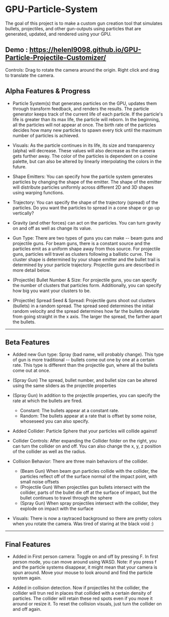 # GPU-Particle-System

The goal of this project is to make a custom gun creation tool that simulates bullets, projectiles, and other gun-outputs using particles
that are generated, updated, and rendered using your GPU.

## Demo : https://helenl9098.github.io/GPU-Particle-Projectile-Customizer/
Controls: Drag to rotate the camera around the origin. Right click and drag to translate the camera.

## Alpha Features & Progress
- Particle System(s) that generates particles on the GPU, updates them through transform feedback, and renders the results. The particle generator keeps track of the current life of each particle. If the particle's life is greater than its max life, the particle will reborn. 
In the beginning, all the particles will not appear at once. The birth rate of the particles decides how many new particles to spawn every tick until the maximum number
of particles is achieved. 

- Visuals: As the particle continues in its life, its size and transparency (alpha) will decrease. These values will also decrease as the camera gets further away. The color of the 
particles is dependent on a cosine palette, but can also be altered by linearly interpolating the colors in the future.

- Shape Emitters: You can specify how the particle system generates particles by changing the shape of the emitter. The shape of the emitter will distribute particles uniformly across different 2D and 3D shapes using warping functions.

- Trajectory: You can specify the shape of the trajectory (spread) of the particles. Do you want the particles to spread in a cone shape or go up vertically?

- Gravity (and other forces) can act on the particles. You can turn gravity on and off as well as change its value. 

- Gun Type: There are two types of guns you can make -- beam guns and projectile guns. For beam guns, there is a constant source and the particles emit as a uniform shape away from thos source.
For projectile guns, particles will travel as clusters following a ballistic curve. The cluster shape is determined by your shape emitter and the bullet trail is determined by your particle trajectory. 
Projectile guns are described in more detail below. 

- (Projectile) Bullet Number & Size: For projectile guns, you can specify the number of clusters that particles form. Additionally, you can specify how big you want your clusters to be.  

- (Projectile) Spread Seed & Spread: Projectile guns shoot out clusters (bullets) in a random spread. The spread seed determines the initial random velocity and the spread determines how 
far the bullets deviate from going straight in the x axis. The larger the spread, the farther apart the bullets. 

------------------------------


## Beta Features 
- Added new Gun type: Spray (bad name, will probably change). This type of gun is more traditional -- bullets come out one by one at a certain rate. This type is different than the projectile gun, where all the bullets come out at once. 

- (Spray Gun) The spread, bullet number, and bullet size can be altered using the same sliders as the projectile properties 

- (Spray Gun) In addition to the projectile properties, you can specify the rate at which the bullets are fired.
  - Constant: The bullets appear at a constant rate.
  - Random: The bullets appear at a rate that is offset by some noise, whoseseed you can also specify. 

- Added Collider: Particle Sphere that your particles will collide against!

- Collider Controls: After expanding the Collider folder on the right, you can turn the collider on and off. You can also change the x, y, z position of the collider as well as the radius. 

- Collision Behavior: There are three main behaviors of the collider. 
  - (Beam Gun) When beam gun particles collide with the collider, the particles reflect off of the surface normal of the impact point, with small noise offsets
  - (Projectile Gun) When projectiles gun bullets intersect with the collider, parts of the bullet die off at the surface of impact, but the bullet continues to travel through the sphere
  - (Spray Gun) When spray projectiles intersect with the collider, they explode on impact with the surface
  
- Visuals: There is now a raytraced background so there are pretty colors when you rotate the camera. Was tired of staring at the black void :) 


------------------------------


## Final Features

- Added in First person camera: Toggle on and off by pressing F. In first person mode, you can move around using WASD. 
Note: if you press f and the particle systems disappear, it might mean that your camera is spun around. Move your mouse to look around and find the particle system again. 

- Added in collision detection. Now if projectiles hit the collider, the collider will trun red in places that collided with a certain density of particles. The collider will retain these red spots even if you move it around or resize it. To reset the collision visuals, just turn the collider on and off again.  

